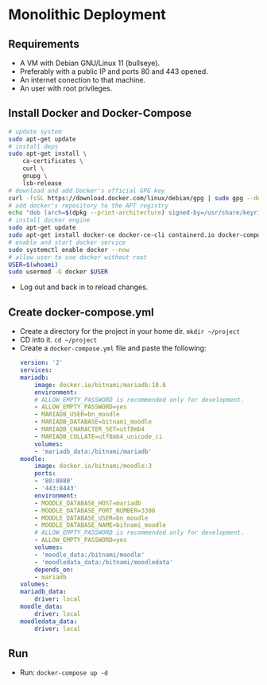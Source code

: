 # Monolithic Deployment

## Requirements
- A VM with Debian GNU/Linux 11 (bullseye).
- Preferably with a public IP and ports 80 and 443 opened.
- An internet conection to that machine.
- An user with root privileges.

## Install Docker and Docker-Compose
```bash
# update system
sudo apt-get update
# install deps
sudo apt-get install \
    ca-certificates \
    curl \
    gnupg \
    lsb-release
# download and add Docker's official GPG key
curl -fsSL https://download.docker.com/linux/debian/gpg | sudo gpg --dearmor -o /usr/share/keyrings/docker-archive-keyring.gpg
# add docker's repository to the APT registry
echo "deb [arch=$(dpkg --print-architecture) signed-by=/usr/share/keyrings/docker-archive-keyring.gpg] https://download.docker.com/linux/debian $(lsb_release -cs) stable" | sudo tee /etc/apt/sources.list.d/docker.list > /dev/null
# install docker engine
sudo apt-get update
sudo apt-get install docker-ce docker-ce-cli containerd.io docker-compose
# enable and start docker service
sudo systemctl enable docker --now
# allow user to use docker without root
USER=$(whoami)
sudo usermod -G docker $USER
```
- Log out and back in to reload changes.

## Create docker-compose.yml
- Create a directory for the project in your home dir. `mkdir ~/project`
- CD into it. `cd ~/project`
- Create a `docker-compose.yml` file and paste the following:
    ```yml
    version: '2'
    services:
    mariadb:
        image: docker.io/bitnami/mariadb:10.6
        environment:
        # ALLOW_EMPTY_PASSWORD is recommended only for development.
        - ALLOW_EMPTY_PASSWORD=yes
        - MARIADB_USER=bn_moodle
        - MARIADB_DATABASE=bitnami_moodle
        - MARIADB_CHARACTER_SET=utf8mb4
        - MARIADB_COLLATE=utf8mb4_unicode_ci
        volumes:
        - 'mariadb_data:/bitnami/mariadb'
    moodle:
        image: docker.io/bitnami/moodle:3
        ports:
        - '80:8080'
        - '443:8443'
        environment:
        - MOODLE_DATABASE_HOST=mariadb
        - MOODLE_DATABASE_PORT_NUMBER=3306
        - MOODLE_DATABASE_USER=bn_moodle
        - MOODLE_DATABASE_NAME=bitnami_moodle
        # ALLOW_EMPTY_PASSWORD is recommended only for development.
        - ALLOW_EMPTY_PASSWORD=yes
        volumes:
        - 'moodle_data:/bitnami/moodle'
        - 'moodledata_data:/bitnami/moodledata'
        depends_on:
        - mariadb
    volumes:
    mariadb_data:
        driver: local
    moodle_data:
        driver: local
    moodledata_data:
        driver: local
    ```

## Run
- Run: `docker-compose up -d`